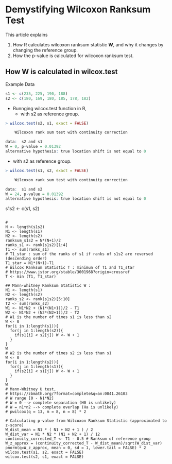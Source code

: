 # Demystifying Wilcoxon Ranksum Test 
This article explains
1. How R calculates wilcoxon ranksum statistic **W**, and why it changes by changing the reference group.
2. How the p-value is calculated for wilcoxon ranksum test.

## How **W** is calculated in wilcox.test
Example Data
```r
s1 <- c(235, 225, 190, 188)
s2 <- c(180, 169, 180, 185, 178, 182)
```
- Runnging wilcox.test function in R, 
  - with s2 as reference group.
```r
> wilcox.test(s2, s1, exact = FALSE)

	Wilcoxon rank sum test with continuity correction

data:  s2 and s1
W = 0, p-value = 0.01392
alternative hypothesis: true location shift is not equal to 0
```
  - with s2 as reference group.
```r
> wilcox.test(s1, s2, exact = FALSE)

	Wilcoxon rank sum test with continuity correction

data:  s1 and s2
W = 24, p-value = 0.01392
alternative hypothesis: true location shift is not equal to 0
```
s1s2 <- c(s1, s2)
```

# 
N <- length(s1s2)
N1 <- length(s1)
N2 <- length(s2)
ranksum_s1s2 = N*(N+1)/2
ranks_s1 <- rank(s1s2)[1:4]
T1 <- sum(ranks_s1)
# T1_star : sum of the ranks of s1 if ranks of s1s2 are reversed (descending order)
T1_star = N1*(N+1)-T1
# Wilcox Ranksum Statistic T : minimun of T1 and T1_star
# https://www.jstor.org/stable/3001968?origin=crossref
T <- min (T1, T1_star)

## Mann-whitney Ranksum Statistic W :
N1 <- length(s1)
N2 <- length(s2)
ranks_s2 <- rank(s1s2)[5:10]
T2 <- sum(ranks_s2)
W1 <- N1*N2 + (N1*(N1+1))/2 - T1
W2 <- N1*N2 + (N2*(N2+1))/2 - T2
# W1 is the number of times s1 is less than s2
W <- 0
for(i in 1:length(s1)){
  for(j in 1:length(s2)){
    if(s1[i] < s2[j]) W <- W + 1
  }
}
W
# W2 is the number of times s2 is less than s1
W <- 0
for(i in 1:length(s2)){
  for(j in 1:length(s1)){
    if(s2[i] < s1[j]) W <- W + 1
  }
}
W
# Mann-Whitney U test, 
# https://zbmath.org/?format=complete&q=an:0041.26103
# W range [0 - N1*N2] 
# W = 0 --> complete separation (H0 is unlikely)
# W = n1*n2 --> complete overlap (Ha is unlikely)
# pwilcox(q = 13, m = 8, n = 8) * 2

# Calculating p-value from Wilcoxon Ranksum Statistic (approximated to z-score)
W_dist_mean = N1 * ( N1 + N2 + 1 ) / 2 
W_dist_var = N1 * N2 * (N1 + N2 + 1) / 12
continuity_corrected_T <- T1 - 0.5 # Ranksum of reference group
W_z_approx = (continuity_corrected_T - W_dist_mean)/sqrt(W_dist_var)
pnorm(q=W_z_approx, mean = 0, sd = 1, lower.tail = FALSE) * 2  
wilcox.test(s1, s2, exact = FALSE)
wilcox.test(s2, s1, exact = FALSE)
